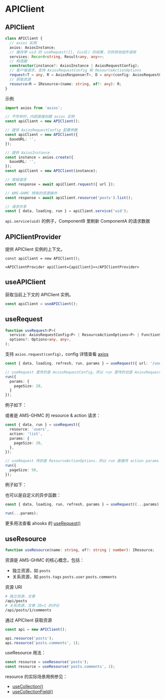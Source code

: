 # APIClient

## APIClient

```ts
class APIClient {
  // axios 实例
  axios: AxiosInstance;
  // 缓存带 uid 的 useRequest({}, {uid}) 的结果，可供其他组件调用
  services: Record<string, Result<any, any>>;
  // 构造器
  constructor(instance?: AxiosInstance | AxiosRequestConfig);
  // 客户端请求，支持 AxiosRequestConfig 和 ResourceActionOptions
  request<T = any, R = AxiosResponse<T>, D = any>(config: AxiosRequestConfig<D> | ResourceActionOptions): Promise<R>;
  // 获取资源
  resource<R = IResource>(name: string, of?: any): R;
}
```

示例

```ts
import axios from 'axios';

// 不传参时，内部直接创建 axios 实例
const apiClient = new APIClient();

// 提供 AxiosRequestConfig 配置参数
const apiClient = new APIClient({
  baseURL: '',
});

// 提供 AxiosInstance
const instance = axios.create({
  baseURL: '',
});
const apiClient = new APIClient(instance);

// 常规请求
const response = await apiClient.request({ url });

// AMS-GHMC 特有的资源操作
const response = await apiClient.resource('posts').list();

// 请求共享
const { data, loading, run } = apiClient.service('uid');
```

`api.service(uid)` 的例子，ComponentB 里刷新 ComponentA 的请求数据

<code src="./demos/demo3.tsx"></code>

## APIClientProvider

提供 APIClient 实例的上下文。

```tsx | pure
const apiClient = new APIClient();

<APIClientProvider apiClient={apiClient}></APIClientProvider>
```

## useAPIClient

获取当前上下文的 APIClient 实例。

```ts
const apiClient = useAPIClient();
```

## useRequest

```ts
function useRequest<P>(
  service: AxiosRequestConfig<P> | ResourceActionOptions<P> | FunctionService,
  options?: Options<any, any>,
);
```

支持 `axios.request(config)`，config 详情查看 [axios](https://github.com/axios/axios#request-config)

```ts
const { data, loading, refresh, run, params } = useRequest({ url: '/users' });

// useRequest 里传的是 AxiosRequestConfig，所以 run 里传的也是 AxiosRequestConfig
run({
  params: {
    pageSize: 20,
  }
});
```

例子如下：

<code src="./demos/demo2.tsx"></code>

或者是 AMS-GHMC 的 resource & action 请求：

```ts
const { data, run } = useRequest({
  resource: 'users',
  action: 'list',
  params: {
    pageSize: 20,
  },
});

// useRequest 传的是 ResourceActionOptions，所以 run 直接传 action params 就可以了。
run({
  pageSize: 50,
});
```

例子如下：

<code src="./demos/demo1.tsx"></code>

也可以是自定义的异步函数：

```ts
const { data, loading, run, refresh, params } = useRequest((...params) => Promise.resolve({}));

run(...params);
```

更多用法查看 ahooks 的 [useRequest()](https://ahooks.js.org/hooks/use-request/index)

## useResource

```ts
function useResource(name: string, of?: string | number): IResource;
```

资源是 AMS-GHMC 的核心概念，包括：

- 独立资源，如 `posts`
- 关系资源，如 `posts.tags` `posts.user` `posts.comments`

资源 URI

```bash
# 独立资源，文章
/api/posts
# 关系资源，文章 ID=1 的评论
/api/posts/1/comments
```

通过 APIClient 获取资源

```ts
const api = new APIClient();

api.resource('posts');
api.resource('posts.comments', 1);
```

useResource 用法：

```ts
const resource = useResource('posts');
const resource = useResource('posts.comments', 1);
```

resource 的实际场景用例参见：

- [useCollection()](collection-manager#usecollection)
- [useCollectionField()](collection-manager#usecollectionfield)

